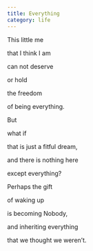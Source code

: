 ```yaml
---
title: Everything
category: life
---
```


﻿This little me  
that I think I am  
can not deserve  
or hold  
the freedom  
of being everything.  
  
  
But   
what if  
that is just a fitful dream,  
and there is nothing here  
except everything?  
  
  
Perhaps the gift   
of waking up  
is becoming Nobody,  
and inheriting everything  
that we thought we weren’t.  
